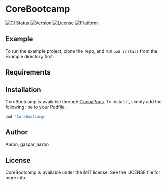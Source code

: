 # CoreBootcamp

[![CI Status](https://img.shields.io/travis/Aaron/CoreBootcamp.svg?style=flat)](https://travis-ci.org/Aaron/CoreBootcamp)
[![Version](https://img.shields.io/cocoapods/v/CoreBootcamp.svg?style=flat)](https://cocoapods.org/pods/CoreBootcamp)
[![License](https://img.shields.io/cocoapods/l/CoreBootcamp.svg?style=flat)](https://cocoapods.org/pods/CoreBootcamp)
[![Platform](https://img.shields.io/cocoapods/p/CoreBootcamp.svg?style=flat)](https://cocoapods.org/pods/CoreBootcamp)

## Example

To run the example project, clone the repo, and run `pod install` from the Example directory first.

## Requirements

## Installation

CoreBootcamp is available through [CocoaPods](https://cocoapods.org). To install
it, simply add the following line to your Podfile:

```ruby
pod 'CoreBootcamp'
```

## Author

Aaron, gaspar_aaron

## License

CoreBootcamp is available under the MIT license. See the LICENSE file for more info.
